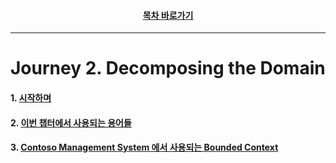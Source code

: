 <div align="center">

#### [목차 바로가기](https://github.com/dhslrl321/cqrs-journey-korean-ver/blob/master/Table%20of%20Contents.mdwn)

</div>

---

# Journey 2. Decomposing the Domain

#### 1. [시작하며](https://github.com/dhslrl321/cqrs-journey-korean-ver/blob/master/part01-journey/journey02/00.%20시작하며.mdwn)

#### 2. [이번 챕터에서 사용되는 용어들](https://github.com/dhslrl321/cqrs-journey-korean-ver/blob/master/part01-journey/journey02/01.%20이번%20챕터에서%20사용되는%20정의들.mdwn)

#### 3. [Contoso Management System 에서 사용되는 Bounded Context](https://github.com/dhslrl321/cqrs-journey-korean-ver/blob/master/part01-journey/journey02/02.%20Contoso%20에서%20사용되는%20Bounded%20Context.mdwn)
